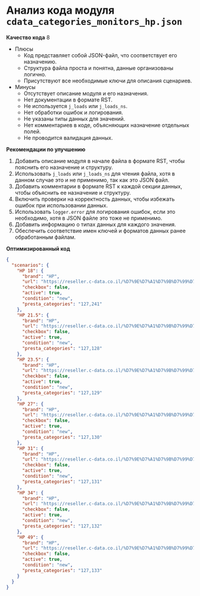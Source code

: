 # Анализ кода модуля `cdata_categories_monitors_hp.json`

**Качество кода**
8
- Плюсы
    - Код представляет собой JSON-файл, что соответствует его назначению.
    - Структура файла проста и понятна, данные организованы логично.
    - Присутствуют все необходимые ключи для описания сценариев.
- Минусы
    - Отсутствует описание модуля и его назначения.
    - Нет документации в формате RST.
    - Не используется `j_loads` или `j_loads_ns`.
    - Нет обработки ошибок и логирования.
    - Не указаны типы данных для значений.
    - Нет комментариев в коде, объясняющих назначение отдельных полей.
    - Не проводится валидация данных.

**Рекомендации по улучшению**

1.  Добавить описание модуля в начале файла в формате RST, чтобы пояснить его назначение и структуру.
2.  Использовать `j_loads` или `j_loads_ns` для чтения файла, хотя в данном случае это и не применимо, так как это JSON файл.
3.  Добавить комментарии в формате RST к каждой секции данных, чтобы объяснить ее назначение и структуру.
4.  Включить проверки на корректность данных, чтобы избежать ошибок при использовании данных.
5.  Использовать `logger.error` для логирования ошибок, если это необходимо, хотя в JSON файле это тоже не применимо.
6.  Добавить информацию о типах данных для каждого значения.
7.  Обеспечить соответствие имен ключей и форматов данных ранее обработанным файлам.

**Оптимизированный код**
```json
{
  "scenarios": {
    "HP 18": {
      "brand": "HP",
      "url": "https://reseller.c-data.co.il/%D7%9E%D7%A1%D7%9B%D7%99%D7%9D#/specFilters=215!#-!4586!-#!216m&manFilters=2",
      "checkbox": false,
      "active": true,
      "condition": "new",
      "presta_categories": "127,241"
    },
    "HP 21.5": {
      "brand": "HP",
      "url": "https://reseller.c-data.co.il/%D7%9E%D7%A1%D7%9B%D7%99%D7%9D#/specFilters=215m!#-!4587&manFilters=2",
      "checkbox": false,
      "active": true,
      "condition": "new",
      "presta_categories": "127,128"
    },
    "HP 23.5": {
      "brand": "HP",
      "url": "https://reseller.c-data.co.il/%D7%9E%D7%A1%D7%9B%D7%99%D7%9D#/specFilters=215m!#-!4588!##!4589&manFilters=2",
      "checkbox": false,
      "active": true,
      "condition": "new",
      "presta_categories": "127,129"
    },
    "HP 27": {
      "brand": "HP",
      "url": "https://reseller.c-data.co.il/%D7%9E%D7%A1%D7%9B%D7%99%D7%9D#/specFilters=215m!#-!4590&manFilters=2",
      "checkbox": false,
      "active": true,
      "condition": "new",
      "presta_categories": "127,130"
    },
    "HP 31": {
      "brand": "HP",
      "url": "https://reseller.c-data.co.il/%D7%9E%D7%A1%D7%9B%D7%99%D7%9D#/specFilters=215m!#-!4591&manFilters=2",
      "checkbox": false,
      "active": true,
      "condition": "new",
      "presta_categories": "127,131"
    },
    "HP 34": {
      "brand": "HP",
      "url": "https://reseller.c-data.co.il/%D7%9E%D7%A1%D7%9B%D7%99%D7%9D#/specFilters=215m!#-!4592&manFilters=2",
      "checkbox": false,
      "active": true,
      "condition": "new",
      "presta_categories": "127,132"
    },
    "HP 49": {
      "brand": "HP",
      "url": "https://reseller.c-data.co.il/%D7%9E%D7%A1%D7%9B%D7%99%D7%9D#/specFilters=215m!#-!4592&manFilters=2",
      "checkbox": false,
      "active": true,
      "condition": "new",
      "presta_categories": "127,133"
    }
  }
}
```